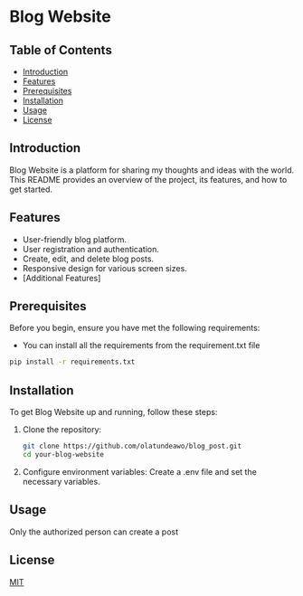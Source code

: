 # Blog Website

## Table of Contents

- [Introduction](#introduction)
- [Features](#features)
- [Prerequisites](#prerequisites)
- [Installation](#installation)
- [Usage](#usage)
- [License](#license)

## Introduction

 Blog Website is a platform for sharing my thoughts and ideas with the world. This README provides an overview of the project, its features, and how to get started.

## Features

- User-friendly blog platform.
- User registration and authentication.
- Create, edit, and delete blog posts.
- Responsive design for various screen sizes.
- [Additional Features]

## Prerequisites

Before you begin, ensure you have met the following requirements:

- You can install all the requirements from the requirement.txt file

```bash
pip install -r requirements.txt
```

## Installation

To get Blog Website up and running, follow these steps:

1. Clone the repository:

   ```sh
   git clone https://github.com/olatundeawo/blog_post.git
   cd your-blog-website
2. Configure environment variables: Create a .env file and set the necessary variables.

## Usage
Only the authorized person can create a post

## License

[MIT](https://choosealicense.com/licenses/mit/)